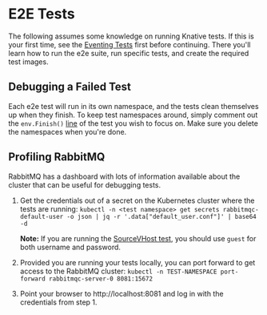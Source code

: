 # E2E Tests

The following assumes some knowledge on running Knative tests. If this is your first time, see the [Eventing Tests](https://github.com/knative/eventing/blob/main/test/README.md) first before continuing. There you'll learn how to run the e2e suite, run specific tests, and create the required test images.

## Debugging a Failed Test

Each e2e test will run in its own namespace, and the tests clean themselves up when they finish. To keep test namespaces around, simply comment out the `env.Finish()` [line](https://github.com/knative-sandbox/eventing-rabbitmq/blob/main/test/e2e/main_test.go#L164) of the test you wish to focus on. Make sure you delete the namespaces when you're done.

## Profiling RabbitMQ

RabbitMQ has a dashboard with lots of information available about the cluster that can be useful for debugging tests.

1. Get the credentials out of a secret on the Kubernetes cluster where the tests are running:
  `kubectl -n <test namespace> get secrets rabbitmqc-default-user -o json | jq -r '.data["default_user.conf"]' | base64 -d`

   **Note:** If you are running the [SourceVHost test](./sourcevhost_test.go), you should use `guest` for both username and password.
2. Provided you are running your tests locally, you can port forward to get access to the RabbitMQ cluster:
  `kubectl -n TEST-NAMESPACE port-forward rabbitmqc-server-0 8081:15672`
3. Point your browser to http://localhost:8081 and log in with the credentials from step 1.
